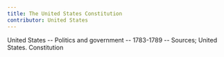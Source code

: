 ```yaml
---
title: The United States Constitution
contributor: United States
---
```


United States -- Politics and government -- 1783-1789 -- Sources; United States. Constitution
